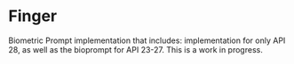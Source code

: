 # Finger

Biometric Prompt implementation that includes:
implementation for only API 28, as well as the bioprompt for API 23-27.
This is a work in progress.
